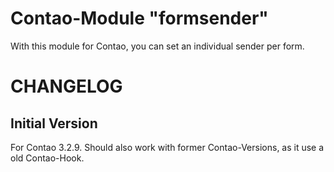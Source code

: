 Contao-Module "formsender"
==========================
With this module for Contao, you can set an individual sender per form.

CHANGELOG
=========

Initial Version
---------------
For Contao 3.2.9. Should also work with former Contao-Versions, as it use a old Contao-Hook.